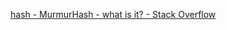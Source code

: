 [hash - MurmurHash - what is it? - Stack Overflow](https://stackoverflow.com/questions/11899616/murmurhash-what-is-it)